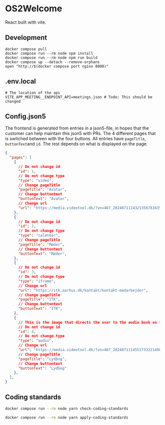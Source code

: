 # OS2Welcome 

React built with vite.

## Development

```shell
docker compose pull
docker compose run --rm node npm install
docker compose run --rm node npm run build
docker compose up --detach --remove-orphans
open "http://$(docker compose port nginx 8080)"
```

## .env.local

```shell
# The location of the api
VITE_APP_MEETING__ENDPOINT_API=meetings.json # Todo: This should be changed
```

## Config.json5

The frontend is generated from entries in a json5-file, in hopes that the customer can help maintain this json5 with PRs.
The 4 different pages that is switched between with the four buttons. All entries have ```pageTitle```, ```buttonText```and ```id```. The rest depends on what is displayed on the page.

```json
{
  "pages": [ 
    {
      // Do not change id
      "id": 1,
      // Do not change type
      "type": "video",
      // Change pageTitle
      "pageTitle": "Avatar",
      // Change buttontext
      "buttonText": "Avatar",
      // Change url
      "url": "https://media.videotool.dk/?vn=467_2024071114321356783435329104",
    },
    {
      // Do not change id
      "id": 2,
      // Do not change type
      "type": "calendar",
      // Change pageTitle
      "pageTitle": "Møder",
      // Change buttontext
      "buttonText": "Møder",
    },
    {
      // Do not change id
      "id": 3,
      // Do not change type
      "type": "iframe",
      // Change url
      "url": "https://itk.aarhus.dk/kontakt/kontakt-medarbejder",
      // Change pageTitle
      "pageTitle": "ITK",
      // Change buttontext
      "buttonText": "ITK",
    },
    {
      // This is the image that directs the user to the audio book on the wall
      // Do not change id
      "id": 4,
      // Do not change type
      "type": "audio",
      // Change url
      "url": "https://media.videotool.dk/?vn=467_2024071114551733221498156038",
      // Change pageTitle
      "pageTitle": "Lydbog",
      // Change buttontext
      "buttonText": "Lydbog"
    },
  ],
}
```

## Coding standards

```bash
docker compose run --rm node yarn check-coding-standards
```

```bash
docker compose run --rm node yarn apply-coding-standards
```